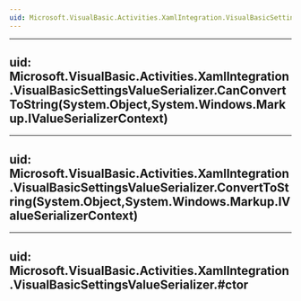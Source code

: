 ```yaml
---
uid: Microsoft.VisualBasic.Activities.XamlIntegration.VisualBasicSettingsValueSerializer
---
```


---
uid: Microsoft.VisualBasic.Activities.XamlIntegration.VisualBasicSettingsValueSerializer.CanConvertToString(System.Object,System.Windows.Markup.IValueSerializerContext)
---

---
uid: Microsoft.VisualBasic.Activities.XamlIntegration.VisualBasicSettingsValueSerializer.ConvertToString(System.Object,System.Windows.Markup.IValueSerializerContext)
---

---
uid: Microsoft.VisualBasic.Activities.XamlIntegration.VisualBasicSettingsValueSerializer.#ctor
---
